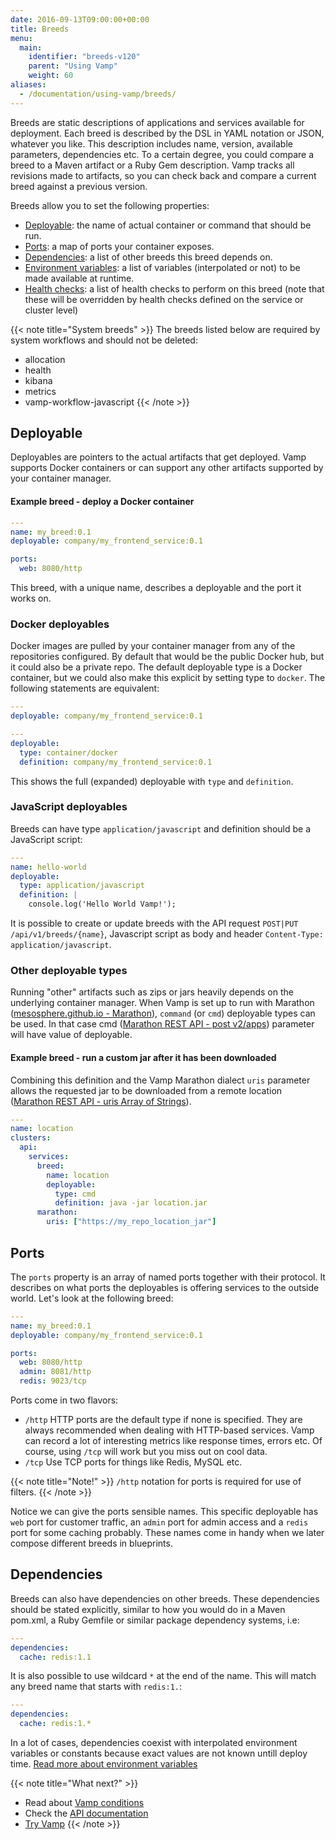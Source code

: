```yaml
---
date: 2016-09-13T09:00:00+00:00
title: Breeds
menu:
  main:
    identifier: "breeds-v120"
    parent: "Using Vamp"
    weight: 60
aliases:
  - /documentation/using-vamp/breeds/
---
```


Breeds are static descriptions of applications and services available for deployment. Each breed is described by the DSL in YAML notation or JSON, whatever you like. This description includes name, version, available parameters, dependencies etc.
To a certain degree, you could compare a breed to a Maven artifact or a Ruby Gem description.
Vamp tracks all revisions made to artifacts, so you can check back and compare a current breed against a previous version.

Breeds allow you to set the following properties:

- [Deployable](/documentation/using-vamp/v1.0.0/breeds/#deployable): the name of actual container or command that should be run.
- [Ports](/documentation/using-vamp/v1.0.0/breeds/#ports): a map of ports your container exposes.
- [Dependencies](/documentation/using-vamp/v1.0.0/breeds/#dependencies): a list of other breeds this breed depends on.
- [Environment variables](/documentation/using-vamp/v1.0.0/environment-variables/): a list of variables (interpolated or not) to be made available at runtime.
- [Health checks](/documentation/using-vamp/v1.0.0/health/): a list of health checks to perform on this breed (note that these will be overridden by health checks defined on the service or cluster level)

{{< note title="System breeds" >}}
The breeds listed below are required by system workflows and should not be deleted:

- allocation
- health
- kibana
- metrics
- vamp-workflow-javascript
  {{< /note >}}

## Deployable

Deployables are pointers to the actual artifacts that get deployed. Vamp supports Docker containers or can support any other artifacts supported by your container manager.

#### Example breed - deploy a Docker container

```yaml
---
name: my_breed:0.1
deployable: company/my_frontend_service:0.1

ports:
  web: 8080/http
```

This breed, with a unique name, describes a deployable and the port it works on.

### Docker deployables

Docker images are pulled by your container manager from any of the repositories configured. By default that would be the public Docker hub, but it could also be a private repo.
The default deployable type is a Docker container, but we could also make this explicit by setting type to `docker`. The following statements are equivalent:

```yaml
---
deployable: company/my_frontend_service:0.1
```

```yaml
---
deployable:
  type: container/docker
  definition: company/my_frontend_service:0.1
```

This shows the full (expanded) deployable with `type` and `definition`.

### JavaScript deployables

Breeds can have type `application/javascript` and definition should be a JavaScript script:

```yaml
---
name: hello-world
deployable:
  type: application/javascript
  definition: |
    console.log('Hello World Vamp!');
```

It is possible to create or update breeds with the API request `POST|PUT /api/v1/breeds/{name}`, Javascript script as body and header `Content-Type: application/javascript`.

### Other deployable types

Running "other" artifacts such as zips or jars heavily depends on the underlying container manager.
When Vamp is set up to run with Marathon ([mesosphere.github.io - Marathon](https://mesosphere.github.io/marathon/)), `command` (or `cmd`) deployable types can be used.
In that case cmd ([Marathon REST API - post v2/apps](https://mesosphere.github.io/marathon/docs/rest-api.html#post-v2-apps)) parameter will have value of deployable.

#### Example breed - run a custom jar after it has been downloaded

Combining this definition and the Vamp Marathon dialect `uris` parameter allows the requested jar to be downloaded from a remote location ([Marathon REST API - uris Array of Strings](https://mesosphere.github.io/marathon/docs/rest-api.html#uris-array-of-strings)).

```yaml
---
name: location
clusters:
  api:
    services:
      breed:
        name: location
        deployable:
          type: cmd
          definition: java -jar location.jar
      marathon:
        uris: ["https://my_repo_location_jar"]
```

## Ports

The `ports` property is an array of named ports together with their protocol. It describes on what ports the deployables is offering services to the outside world. Let's look at the following breed:

```yaml
---
name: my_breed:0.1
deployable: company/my_frontend_service:0.1

ports:
  web: 8080/http
  admin: 8081/http
  redis: 9023/tcp
```

Ports come in two flavors:

- `/http` HTTP ports are the default type if none is specified. They are always recommended when dealing with HTTP-based services. Vamp can record a lot of interesting metrics like response times, errors etc. Of course, using `/tcp` will work but you miss out on cool data.
- `/tcp` Use TCP ports for things like Redis, MySQL etc.

{{< note title="Note!" >}}
`/http` notation for ports is required for use of filters.
{{< /note >}}

Notice we can give the ports sensible names. This specific deployable has `web` port for customer traffic, an `admin` port for admin access and a `redis` port for some caching probably. These names come in handy when we later compose different breeds in blueprints.

## Dependencies

Breeds can also have dependencies on other breeds. These dependencies should be stated explicitly, similar to how you would do in a Maven pom.xml, a Ruby Gemfile or similar package dependency systems, i.e:

```yaml
---
dependencies:
  cache: redis:1.1
```

It is also possible to use wildcard `*` at the end of the name. This will match any breed name that starts with `redis:1.`:

```yaml
---
dependencies:
  cache: redis:1.*
```

In a lot of cases, dependencies coexist with interpolated environment variables or constants because exact values are not known untill deploy time.
[Read more about environment variables](/documentation/using-vamp/v1.0.0/environment-variables/)

{{< note title="What next?" >}}

- Read about [Vamp conditions](/documentation/using-vamp/v1.0.0/conditions/)
- Check the [API documentation](/documentation/api/api-reference)
- [Try Vamp](/documentation/installation/hello-world)
  {{< /note >}}
